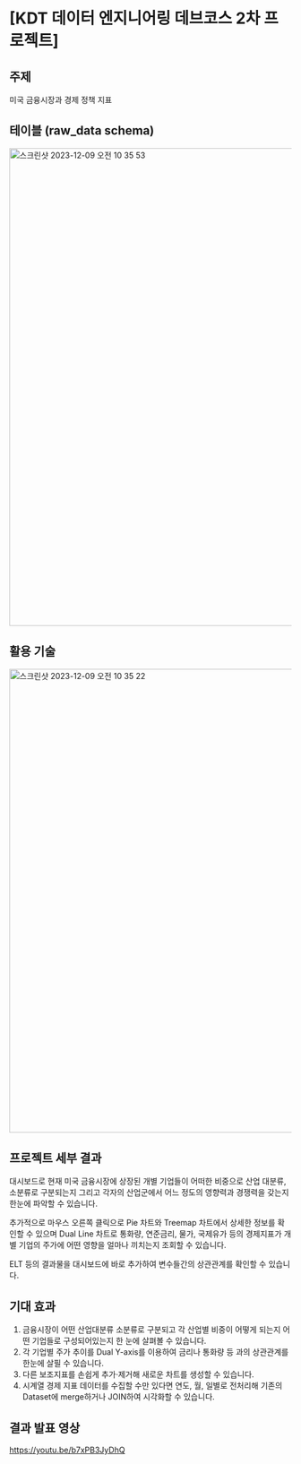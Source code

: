 # [KDT 데이터 엔지니어링 데브코스 2차 프로젝트]

## 주제

미국 금융시장과 경제 정책 지표

## 테이블 (raw_data schema)

<img width="853" alt="스크린샷 2023-12-09 오전 10 35 53" src="https://github.com/bokyung124/AWS_Exercise/assets/53086873/d29d35a6-50ce-49f3-b3fc-34f581cf447e">

## 활용 기술

<img width="828" alt="스크린샷 2023-12-09 오전 10 35 22" src="https://github.com/bokyung124/AWS_Exercise/assets/53086873/b501b67a-401e-47bc-82f1-4dc02106f3e8">

## 프로젝트 세부 결과

대시보드로 현재 미국 금융시장에 상장된 개별 기업들이 어떠한 비중으로 산업 대분류, 소분류로 구분되는지 그리고 각자의 산업군에서 어느 정도의 영향력과 경쟁력을 갖는지 한눈에 파악할 수 있습니다. 

추가적으로 마우스 오른쪽 클릭으로 Pie 차트와 Treemap 차트에서 상세한 정보를 확인할 수 있으며 Dual Line 차트로 통화량, 연준금리, 물가, 국제유가 등의 경제지표가 개별 기업의 주가에 어떤 영향을 얼마나 끼치는지 조회할 수 있습니다.

ELT 등의 결과물을 대시보드에 바로 추가하여 변수들간의 상관관계를 확인할 수 있습니다.


## 기대 효과

1. 금융시장이 어떤 산업대분류 소분류로 구분되고 각 산업별 비중이 어떻게 되는지 어떤 기업들로 구성되어있는지 한 눈에 살펴볼 수 있습니다.        
2. 각 기업별 주가 추이를 Dual Y-axis를 이용하여 금리나 통화량 등 과의 상관관계를 한눈에 살필 수 있습니다.      
3. 다른 보조지표를 손쉽게 추가·제거해 새로운 차트를 생성할 수 있습니다.       
4. 시계열 경제 지표 데이터를 수집할 수만 있다면 연도, 월, 일별로 전처리해 기존의 Dataset에 merge하거나 JOIN하여 시각화할 수 있습니다.        

## 결과 발표 영상

<https://youtu.be/b7xPB3JyDhQ>
